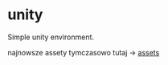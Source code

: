 # unity
Simple unity environment.

najnowsze assety tymczasowo tutaj → [assets](https://tulodz-my.sharepoint.com/:f:/g/personal/235892_edu_p_lodz_pl/EscCHHLmd0pNoZ7t5aGlD5wBsq7IC4a3-YF2wx1vWyFvWA?e=KZQGg9) 
